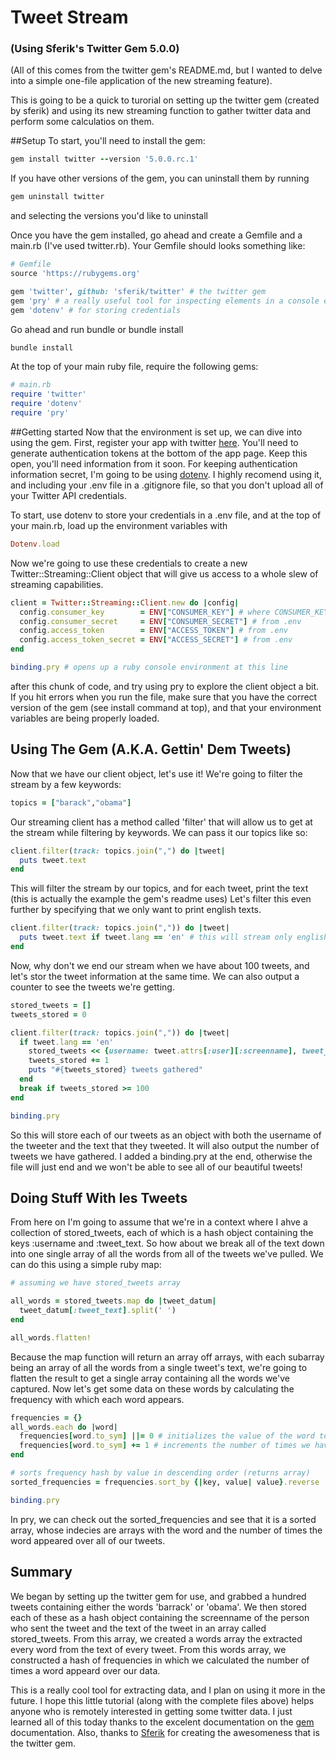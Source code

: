 # Tweet Stream
### (Using Sferik's Twitter Gem 5.0.0)
(All of this comes from the twitter gem's README.md, but I wanted to delve into a simple one-file application of the new
streaming feature).

This is going to be a quick to turorial on setting up the twitter gem (created by sferik) and using its new
streaming function to gather twitter data and perform some calculatios on them.

##Setup
To start, you'll need to install the gem:

```ruby
gem install twitter --version '5.0.0.rc.1'
```
If you have other versions of the gem, you can uninstall them by running 
```ruby
gem uninstall twitter
```
and selecting the versions you'd like to uninstall

Once you have the gem installed, go ahead and create a Gemfile and a main.rb (I've used twitter.rb). Your Gemfile
should looks something like: 
```ruby
# Gemfile
source 'https://rubygems.org' 

gem 'twitter', github: 'sferik/twitter' # the twitter gem
gem 'pry' # a really useful tool for inspecting elements in a console environment
gem 'dotenv' # for storing credentials
```
Go ahead and run bundle or bundle install
```ruby
bundle install
```

At the top of your main ruby file, require the following gems: 
```ruby
# main.rb
require 'twitter'
require 'dotenv'
require 'pry'
```

##Getting started
Now that the environment is set up, we can dive into using the gem. First, register your app with twitter [here](https://dev.twitter.com/apps/new).
You'll need to generate authentication tokens at the bottom of the app page. Keep this open, you'll need information
from it soon. For keeping authentication information secret, I'm going to be using [dotenv](https://github.com/bkeepers/dotenv). I 
highly recomend using it, and including your .env file in a .gitignore file, so that you don't upload all of your 
Twitter API credentials.

To start, use dotenv to store your credentials in a .env file, and at the top of your main.rb, load up the environment
variables with
```ruby
Dotenv.load
```

Now we're going to use these credentials to create a new Twitter::Streaming::Client object that will give us access to
a whole slew of streaming capabilities.
```ruby
client = Twitter::Streaming::Client.new do |config|
  config.consumer_key        = ENV["CONSUMER_KEY"] # where CONSUMER_KEY is defined in your .env file
  config.consumer_secret     = ENV["CONSUMER_SECRET"] # from .env
  config.access_token        = ENV["ACCESS_TOKEN"] # from .env
  config.access_token_secret = ENV["ACCESS_SECRET"] # from .env
end
```
```ruby
binding.pry # opens up a ruby console environment at this line
```
after this chunk of code, and try using pry to explore the client object a bit. If you hit errors when you run the file,
make sure that you have the correct version of the gem (see install command at top), and that your environment variables 
are being properly loaded.

## Using The Gem (A.K.A. Gettin' Dem Tweets)
Now that we have our client object, let's use it! We're going to filter the stream by a few keywords: 
```ruby
topics = ["barack","obama"]
```
Our streaming client has a method called 'filter' that will allow us to get at the stream while filtering by keywords. 
We can pass it our topics like so:

```ruby
client.filter(track: topics.join(",") do |tweet|
  puts tweet.text
end
```
This will filter the stream by our topics, and for each tweet, print the text (this is actually the example the gem's readme uses)
Let's filter this even further by specifying that we only want to print english texts.
```ruby
client.filter(track: topics.join(",")) do |tweet|
  puts tweet.text if tweet.lang == 'en' # this will stream only english tweets.
end
```
Now, why don't we end our stream when we have about 100 tweets, and let's stor the tweet information at the same time. We 
can also output a counter to see the tweets we're getting.
```ruby
stored_tweets = []
tweets_stored = 0

client.filter(track: topics.join(",")) do |tweet|
  if tweet.lang == 'en'
    stored_tweets << {username: tweet.attrs[:user][:screenname], tweet_text: tweet.text}
    tweets_stored += 1
    puts "#{tweets_stored} tweets gathered"
  end
  break if tweets_stored >= 100
end

binding.pry
```
So this will store each of our tweets as an object with both the username of the tweeter and the text that they tweeted. 
It will also output the number of tweets we have gathered. I added a binding.pry at the end, otherwise the file will just end
and we won't be able to see all of our beautiful tweets!

## Doing Stuff With les Tweets
From here on I'm going to assume that we're in a context where I ahve a collection of stored_tweets, each of which is
a hash object containing the keys :username and :tweet_text. So how about we break all of the text down into one single
array of all the words from all of the tweets we've pulled. We can do this using a simple ruby map:

```ruby
# assuming we have stored_tweets array

all_words = stored_tweets.map do |tweet_datum|
  tweet_datum[:tweet_text].split(' ')
end

all_words.flatten!
```
Because the map function will return an array off arrays, with each subarray being an array of all the words from a single
tweet's text, we're going to flatten the result to get a single array containing all the words we've captured. Now let's 
get some data on these words by calculating the frequency with which each word appears.
```ruby
frequencies = {}
all_words.each do |word|
  frequencies[word.to_sym] ||= 0 # initializes the value of the word to zero if it doesn't exist
  frequencies[word.to_sym] += 1 # increments the number of times we have seen this word
end

# sorts frequency hash by value in descending order (returns array)
sorted_frequencies = frequencies.sort_by {|key, value| value}.reverse 

binding.pry
```
In pry, we can check out the sorted_frequencies and see that it is a sorted array, whose indecies are arrays with the word and
the number of times the word appeared over all of our tweets.

## Summary
We began by setting up the twitter gem for use, and grabbed a hundred tweets containing either the words 'barrack' or
'obama'. We then stored each of these as a hash object containing the screenname of the person who sent the tweet and the
text of the tweet in an array called stored_tweets. From this array, we created a words array the extracted every word
from the text of every tweet. From this words array, we constructed a hash of frequencies in which we calculated the number
of times a word appeard over our data. 

This is a really cool tool for extracting data, and I plan on using it more in the future. I hope this little tutorial (along
with the complete files above) helps anyone who is remotely interested in getting some twitter data. I just learned
all of this today thanks to the excelent documentation on the [gem](https://github.com/sferik/twitter) documentation. Also,
thanks to [Sferik](https://github.com/sferik) for creating the awesomeness that is the twitter gem.

